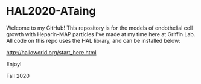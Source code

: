 # HAL2020-ATaing

Welcome to my GitHub!  This repository is for the models of endothelial cell growth with Heparin-MAP particles I've made at my time here at Griffin Lab. All code on this repo uses the HAL library, and can be installed below:

http://halloworld.org/start_here.html

Enjoy!

Fall 2020
